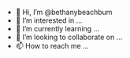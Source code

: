 - 👋 Hi, I’m @bethanybeachbum
- 👀 I’m interested in ...
- 🌱 I’m currently learning ...
- 💞️ I’m looking to collaborate on ...
- 📫 How to reach me ...

<!---
bethanybeachbum/bethanybeachbum is a ✨ special ✨ repository because its `README.md` (this file) appears on your GitHub profile.
You can click the Preview link to take a look at your changes.
--->
